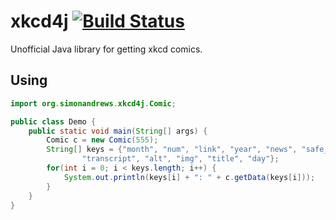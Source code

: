 # xkcd4j [![Build Status](https://travis-ci.org/simon-andrews/xkcd4j.svg?branch=master)](https://travis-ci.org/simon-andrews/xkcd4j)
Unofficial Java library for getting xkcd comics.

## Using
```java
import org.simonandrews.xkcd4j.Comic;

public class Demo {
	public static void main(String[] args) {
		Comic c = new Comic(555);
		String[] keys = {"month", "num", "link", "year", "news", "safe_title",
				"transcript", "alt", "img", "title", "day"};
		for(int i = 0; i < keys.length; i++) {
			System.out.println(keys[i] + ": " + c.getData(keys[i]));
		}
	}
}
```
